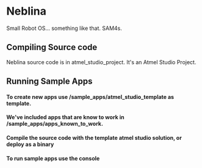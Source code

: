 # Neblina

Small Robot OS... something like that. SAM4s.

## Compiling Source code
Neblina source code is in atmel_studio_project. It's an Atmel Studio Project.

## Running Sample Apps
#### To create new apps use /sample_apps/atmel_studio_template as template. 

#### We've included apps that are know to work in /sample_apps/apps_known_to_work. 
#### Compile the source code with the template atmel studio solution, or deploy as a binary

#### To run sample apps use the console